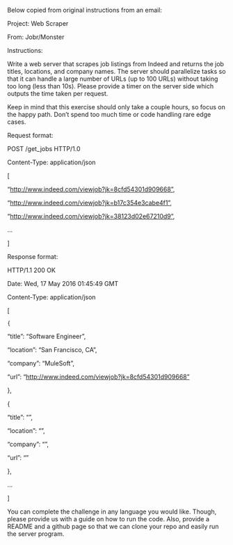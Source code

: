 Below copied from original instructions from an email:


Project: Web Scraper

From: Jobr/Monster

Instructions:

Write a web server that scrapes job listings from Indeed and returns the job titles, locations, and company names.
The server should parallelize tasks so that it can handle a large number of URLs (up to 100 URLs) without taking too
long (less than 10s).  Please provide a timer on the server side which outputs the time taken per request.

Keep in mind that this exercise should only take a couple hours, so focus on the happy path.
Don’t spend too much time or code handling rare edge cases.

Request format:

POST /get_jobs HTTP/1.0

Content-Type: application/json

[

“http://www.indeed.com/viewjob?jk=8cfd54301d909668”,

“http://www.indeed.com/viewjob?jk=b17c354e3cabe4f1”,

“http://www.indeed.com/viewjob?jk=38123d02e67210d9”,

…

]


Response format:

HTTP/1.1 200 OK

Date: Wed, 17 May 2016 01:45:49 GMT

Content-Type: application/json

[

    {

“title”: “Software Engineer”,

“location”: “San Francisco, CA”,

“company”: “MuleSoft”,

“url”: “http://www.indeed.com/viewjob?jk=8cfd54301d909668”

},

{

“title”: “<job title>”,

“location”: “<job location>”,

“company”: “<company name>”,

“url”: “<original url>”

},

…

]

You can complete the challenge in any language you would like.
Though, please provide us with a guide on how to run the code.
Also, provide a README and a github page so that we can clone your repo and easily run the server program.
